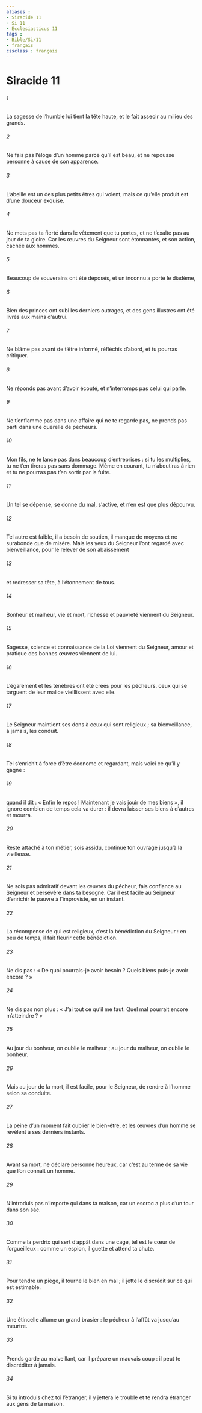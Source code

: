 ```yaml
---
aliases : 
- Siracide 11
- Si 11
- Ecclesiasticus 11
tags : 
- Bible/Si/11
- français
cssclass : français
---
```


# Siracide 11

###### 1
La sagesse de l’humble lui tient la tête haute,
et le fait asseoir au milieu des grands.
###### 2
Ne fais pas l’éloge d’un homme parce qu’il est beau,
et ne repousse personne à cause de son apparence.
###### 3
L’abeille est un des plus petits êtres qui volent,
mais ce qu’elle produit est d’une douceur exquise.
###### 4
Ne mets pas ta fierté dans le vêtement que tu portes,
et ne t’exalte pas au jour de ta gloire.
Car les œuvres du Seigneur sont étonnantes,
et son action, cachée aux hommes.
###### 5
Beaucoup de souverains ont été déposés,
et un inconnu a porté le diadème,
###### 6
Bien des princes ont subi les derniers outrages,
et des gens illustres ont été livrés aux mains d’autrui.
###### 7
Ne blâme pas avant de t’être informé,
réfléchis d’abord, et tu pourras critiquer.
###### 8
Ne réponds pas avant d’avoir écouté,
et n’interromps pas celui qui parle.
###### 9
Ne t’enflamme pas dans une affaire qui ne te regarde pas,
ne prends pas parti dans une querelle de pécheurs.
###### 10
Mon fils, ne te lance pas dans beaucoup d’entreprises :
si tu les multiplies, tu ne t’en tireras pas sans dommage.
Même en courant, tu n’aboutiras à rien
et tu ne pourras pas t’en sortir par la fuite.
###### 11
Un tel se dépense, se donne du mal, s’active,
et n’en est que plus dépourvu.
###### 12
Tel autre est faible, il a besoin de soutien,
il manque de moyens et ne surabonde que de misère.
Mais les yeux du Seigneur l’ont regardé avec bienveillance,
pour le relever de son abaissement
###### 13
et redresser sa tête,
à l’étonnement de tous.
###### 14
Bonheur et malheur, vie et mort,
richesse et pauvreté viennent du Seigneur.
###### 15
Sagesse, science et connaissance de la Loi viennent du Seigneur,
amour et pratique des bonnes œuvres viennent de lui.
###### 16
L’égarement et les ténèbres ont été créés pour les pécheurs,
ceux qui se targuent de leur malice vieillissent avec elle.
###### 17
Le Seigneur maintient ses dons à ceux qui sont religieux ;
sa bienveillance, à jamais, les conduit.
###### 18
Tel s’enrichit à force d’être économe et regardant,
mais voici ce qu’il y gagne :
###### 19
quand il dit : « Enfin le repos !
Maintenant je vais jouir de mes biens »,
il ignore combien de temps cela va durer :
il devra laisser ses biens à d’autres et mourra.
###### 20
Reste attaché à ton métier, sois assidu,
continue ton ouvrage jusqu’à la vieillesse.
###### 21
Ne sois pas admiratif devant les œuvres du pécheur,
fais confiance au Seigneur et persévère dans ta besogne.
Car il est facile au Seigneur
d’enrichir le pauvre à l’improviste, en un instant.
###### 22
La récompense de qui est religieux, c’est la bénédiction du Seigneur :
en peu de temps, il fait fleurir cette bénédiction.
###### 23
Ne dis pas : « De quoi pourrais-je avoir besoin ?
Quels biens puis-je avoir encore ? »
###### 24
Ne dis pas non plus : « J’ai tout ce qu’il me faut.
Quel mal pourrait encore m’atteindre ? »
###### 25
Au jour du bonheur, on oublie le malheur ;
au jour du malheur, on oublie le bonheur.
###### 26
Mais au jour de la mort, il est facile, pour le Seigneur,
de rendre à l’homme selon sa conduite.
###### 27
La peine d’un moment fait oublier le bien-être,
et les œuvres d’un homme se révèlent à ses derniers instants.
###### 28
Avant sa mort, ne déclare personne heureux,
car c’est au terme de sa vie que l’on connaît un homme.
###### 29
N’introduis pas n’importe qui dans ta maison,
car un escroc a plus d’un tour dans son sac.
###### 30
Comme la perdrix qui sert d’appât dans une cage,
tel est le cœur de l’orgueilleux :
comme un espion,
il guette et attend ta chute.
###### 31
Pour tendre un piège, il tourne le bien en mal ;
il jette le discrédit sur ce qui est estimable.
###### 32
Une étincelle allume un grand brasier :
le pécheur à l’affût va jusqu’au meurtre.
###### 33
Prends garde au malveillant, car il prépare un mauvais coup :
il peut te discréditer à jamais.
###### 34
Si tu introduis chez toi l’étranger, il y jettera le trouble
et te rendra étranger aux gens de ta maison.
